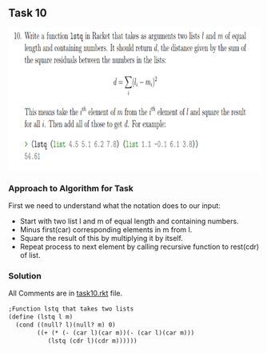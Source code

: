 ## Task 10

<p><img src="https://github.com/DarrenFitz/TheoryOfAlgorithms/blob/master/Resources/10.PNG" width="816" height="284"></p>

### Approach to Algorithm for Task
First we need to understand what the notation does to our input:

* Start with two list l and m of equal length and containing numbers.
* Minus first(car) corresponding elements in m from l.
* Square the result of this by multiplying it by itself.
* Repeat process to next element by calling recursive function to rest(cdr) of list.


### Solution
All Comments are in [task10.rkt](https://github.com/DarrenFitz/TheoryOfAlgorithms/blob/master/Programming_Tasks/Task10/task10.rkt ) file.
```Racket
;Function lstq that takes two lists
(define (lstq l m)                                     
  (cond ((null? l)(null? m) 0)                       
        ((+ (* (- (car l)(car m))(- (car l)(car m)))
           (lstq (cdr l)(cdr m))))))  

```

